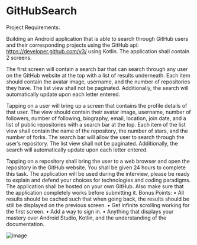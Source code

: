 # GitHubSearch
Project Requirements:

Building an Android application that is able to search through GitHub users and their
corresponding projects using the GitHub api: https://developer.github.com/v3/ using Kotlin. 
The application shall contain 2 screens.

The first screen will contain a search bar that can search through any user on the GitHub website
at the top with a list of results underneath. Each item should contain the avatar image, username,
and the number of repositories they have. The list view shall not be paginated. Additionally, the
search will automatically update upon each letter entered.

Tapping on a user will bring up a screen that contains the profile details of that user. The view
should contain their avatar image, username, number of followers, number of following,
biography, email, location, join date, and a list of public repositories with a search bar at the top.
Each item of the list view shall contain the name of the repository, the number of stars, and the
number of forks. The search bar will allow the user to search through the user’s repository. The
list view shall not be paginated. Additionally, the search will automatically update upon each
letter entered.

Tapping on a repository shall bring the user to a web browser and open the repository in the
GitHub website.
You shall be given 24 hours to complete this task.
The application will be used during the interview, please be ready to explain and defend your
choices for technologies and coding paradigms.
The application shall be hosted on your own GitHub. Also make sure that the application
completely works before submitting it.
Bonus Points:
• All results should be cached such that when going back, the results should be still be
displayed on the previous screen.
• Get infinite scrolling working for the first screen.
• Add a way to sign in.
• Anything that displays your mastery over Android Studio, Kotlin, and the understanding
of the documentation.

![image](https://drive.google.com/uc?export=view&id=103r_hs9Ld_-T5FJGFFg6FlpBfrEgfVaf)


